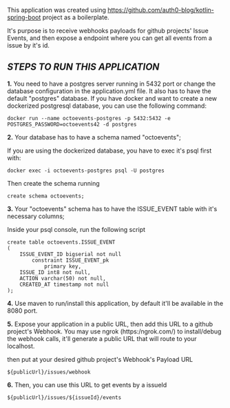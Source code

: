 This application was created using https://github.com/auth0-blog/kotlin-spring-boot project as a boilerplate.

It's purpose is to receive webhooks payloads for github projects' Issue Events, and then expose a endpoint where you can get all events from a issue by it's id.


## ***STEPS TO RUN THIS APPLICATION***

**1.** You need to have a postgres server running in 5432 port or change the database configuration in the application.yml file. It also has to have the default "postgres" database.
If you have docker and want to create a new dockerized postgresql database, you can use the following command:
```
docker run --name octoevents-postgres -p 5432:5432 -e POSTGRES_PASSWORD=octoevents42 -d postgres
```

**2.** Your database has to have a schema named "octoevents";

If you are using the dockerized database, you have to exec it's psql first with:
```
docker exec -i octoevents-postgres psql -U postgres
```

Then create the schema running
```
create schema octoevents;
``` 

**3.** Your "octoevents" schema has to have the ISSUE_EVENT table with it's necessary columns;

Inside your psql console, run the following script

```
create table octoevents.ISSUE_EVENT
(
	ISSUE_EVENT_ID bigserial not null
		constraint ISSUE_EVENT_pk
			primary key,
	ISSUE_ID int8 not null,
	ACTION varchar(50) not null,
	CREATED_AT timestamp not null
);
```


**4.** Use maven to run/install this application, by default it'll be available in the 8080 port.

**5.** Expose your application in a public URL, then add this URL to a github project's Webhook.
You may use ngrok (https:/ngrok.com/) to install/debug the webhook calls, it'll generate a public URL that will route to your localhost.

then put at your desired github project's Webhook's Payload URL
```
${publicUrl}/issues/webhook
``` 

**6.** Then, you can use this URL to get events by a issueId

```
${publicUrl}/issues/${issueId}/events
```
